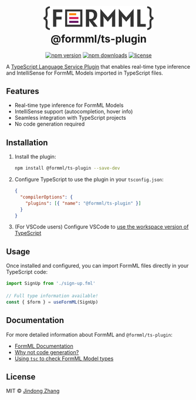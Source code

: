 <h1 align="center">
  <a href="https://github.com/formml/formml">
    <picture>
      <source srcset="https://raw.githubusercontent.com/formml/formml/main/docs/logo/logo-bg.svg" media="(prefers-color-scheme: dark)">
      <img src="https://raw.githubusercontent.com/formml/formml/main/docs/logo/logo-color.svg" alt="FormML Logo" width="300">
    </picture>
  </a>
  <br>
  @formml/ts-plugin
</h1>

<p align="center">
  <a href="https://www.npmjs.com/package/@formml/ts-plugin"><img src="https://img.shields.io/npm/v/@formml/ts-plugin.svg" alt="npm version"></a>
  <a href="https://www.npmjs.com/package/@formml/ts-plugin"><img src="https://img.shields.io/npm/dm/@formml/ts-plugin.svg" alt="npm downloads"></a>
  <a href="https://github.com/formml/formml/blob/main/LICENSE"><img src="https://img.shields.io/npm/l/@formml/ts-plugin.svg" alt="license"></a>
</p>

A [TypeScript Language Service Plugin](https://github.com/microsoft/TypeScript/wiki/Writing-a-Language-Service-Plugin) that enables real-time type inference and IntelliSense for FormML Models imported in TypeScript files.

## Features

- Real-time type inference for FormML Models
- IntelliSense support (autocompletion, hover info)
- Seamless integration with TypeScript projects
- No code generation required

## Installation

1. Install the plugin:

   ```bash
   npm install @formml/ts-plugin --save-dev
   ```

2. Configure TypeScript to use the plugin in your `tsconfig.json`:

   ```json
   {
     "compilerOptions": {
       "plugins": [{ "name": "@formml/ts-plugin" }]
     }
   }
   ```

3. (For VSCode users) Configure VSCode to [use the workspace version of TypeScript](https://code.visualstudio.com/docs/typescript/typescript-compiling#_using-the-workspace-version-of-typescript)

## Usage

Once installed and configured, you can import FormML files directly in your TypeScript code:

```ts
import SignUp from './sign-up.fml'

// Full type information available!
const { $form } = useFormML(SignUp)
```

## Documentation

For more detailed information about FormML and `@formml/ts-plugin`:

- [FormML Documentation](https://github.com/formml/formml#readme)
- [Why not code generation?](https://github.com/formml/formml#why-not-code-generation)
- [Using `tsc` to check FormML Model types](https://github.com/formml/formml#using-tsc-to-check-formml-model-types)

## License

MIT © [Jindong Zhang](https://github.com/jindong-z)
